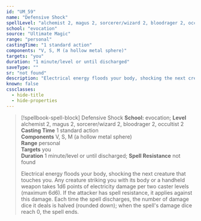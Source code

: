 ```yaml
---
id: "UM_59"
name: "Defensive Shock"
spellLevel: "alchemist 2, magus 2, sorcerer/wizard 2, bloodrager 2, occultist 2"
school: "evocation"
source: "Ultimate Magic"
range: "personal"
castingTime: "1 standard action"
components: "V, S, M (a hollow metal sphere)"
targets: "you"
duration: "1 minute/level or until discharged"
saveType: ""
sr: "not found"
description: "Electrical energy floods your body, shocking the next creature that touches you. Any creature striking you with its body or a handheld weapon takes 1d6 points of electricity damage per two caster levels (maximum 6d6). If the attacker has spell resistance, it applies against this damage. Each time the spell discharges, the number of damage dice it deals is halved (rounded down); when the spell's damage dice reach 0, the spell ends."
known: false
cssclasses:
  - hide-title
  - hide-properties
---
```


> [!spellbook-spell-block] Defensive Shock
> **School:** evocation; **Level** alchemist 2, magus 2, sorcerer/wizard 2, bloodrager 2, occultist 2
> **Casting Time** 1 standard action  
> **Components** V, S, M (a hollow metal sphere)  
> **Range** personal  
> **Targets** you  
> **Duration** 1 minute/level or until discharged; **Spell Resistance** not found
> 
> Electrical energy floods your body, shocking the next creature that touches you. Any creature striking you with its body or a handheld weapon takes 1d6 points of electricity damage per two caster levels (maximum 6d6). If the attacker has spell resistance, it applies against this damage. Each time the spell discharges, the number of damage dice it deals is halved (rounded down); when the spell's damage dice reach 0, the spell ends.